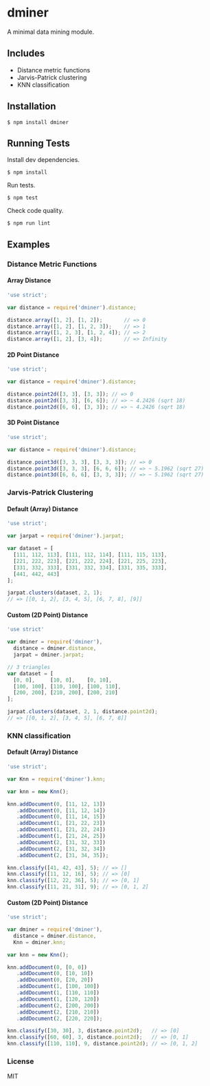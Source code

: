 # dminer

A minimal data mining module.

## Includes

 * Distance metric functions
 * Jarvis-Patrick clustering
 * KNN classification

## Installation

```Shell
$ npm install dminer
```

## Running Tests

Install dev dependencies.
```Shell
$ npm install
```

Run tests.
```Shell
$ npm test
```

Check code quality.
```Shell
$ npm run lint
```

## Examples

### Distance Metric Functions

#### Array Distance

```JavaScript
'use strict';

var distance = require('dminer').distance;

distance.array([1, 2], [1, 2]);       // => 0
distance.array([1, 2], [1, 2, 3]);    // => 1
distance.array([1, 2, 3], [1, 2, 4]); // => 2
distance.array([1, 2], [3, 4]);       // => Infinity
```

#### 2D Point Distance

```JavaScript
'use strict';

var distance = require('dminer').distance;

distance.point2d([3, 3], [3, 3]); // => 0
distance.point2d([3, 3], [6, 6]); // => ~ 4.2426 (sqrt 18)
distance.point2d([6, 6], [3, 3]); // => ~ 4.2426 (sqrt 18)
```

#### 3D Point Distance

```JavaScript
'use strict';

var distance = require('dminer').distance;

distance.point3d([3, 3, 3], [3, 3, 3]); // => 0
distance.point3d([3, 3, 3], [6, 6, 6]); // => ~ 5.1962 (sqrt 27)
distance.point3d([6, 6, 6], [3, 3, 3]); // => ~ 5.1962 (sqrt 27)
```

### Jarvis-Patrick Clustering

#### Default (Array) Distance

```JavaScript
'use strict';

var jarpat = require('dminer').jarpat;

var dataset = [
  [111, 112, 113], [111, 112, 114], [111, 115, 113],
  [221, 222, 223], [221, 222, 224], [221, 225, 223],
  [331, 332, 333], [331, 332, 334], [331, 335, 333],
  [441, 442, 443]
];

jarpat.clusters(dataset, 2, 1);
// => [[0, 1, 2], [3, 4, 5], [6, 7, 8], [9]]
```

#### Custom (2D Point) Distance

```JavaScript
'use strict'

var dminer = require('dminer'),
  distance = dminer.distance,
  jarpat = dminer.jarpat;

// 3 triangles
var dataset = [
  [0, 0],     [10, 0],    [0, 10],
  [100, 100], [110, 100], [100, 110],
  [200, 200], [210, 200], [200, 210]
];

jarpat.clusters(dataset, 2, 1, distance.point2d);
// => [[0, 1, 2], [3, 4, 5], [6, 7, 8]]
```

### KNN classification

#### Default (Array) Distance

```JavaScript
'use strict';

var Knn = require('dminer').knn;

var knn = new Knn();

knn.addDocument(0, [11, 12, 13])
   .addDocument(0, [11, 12, 14])
   .addDocument(0, [11, 14, 15])
   .addDocument(1, [21, 22, 23])
   .addDocument(1, [21, 22, 24])
   .addDocument(1, [21, 24, 25])
   .addDocument(2, [31, 32, 33])
   .addDocument(2, [31, 32, 34])
   .addDocument(2, [31, 34, 35]);

knn.classify([41, 42, 43], 5); // => []
knn.classify([11, 12, 16], 5); // => [0]
knn.classify([12, 22, 36], 5); // => [0, 1]
knn.classify([11, 21, 31], 9); // => [0, 1, 2]
```

#### Custom (2D Point) Distance

```JavaScript
'use strict';

var dminer = require('dminer'),
  distance = dminer.distance,
  Knn = dminer.knn;

var knn = new Knn();

knn.addDocument(0, [0, 0])
   .addDocument(0, [10, 10])
   .addDocument(0, [20, 20])
   .addDocument(1, [100, 100])
   .addDocument(1, [110, 110])
   .addDocument(1, [120, 120])
   .addDocument(2, [200, 200])
   .addDocument(2, [210, 210])
   .addDocument(2, [220, 220]);

knn.classify([30, 30], 3, distance.point2d);   // => [0]
knn.classify([60, 60], 3, distance.point2d);   // => [0, 1]
knn.classify([110, 110], 9, distance.point2d); // => [0, 1, 2]
```

### License

MIT
